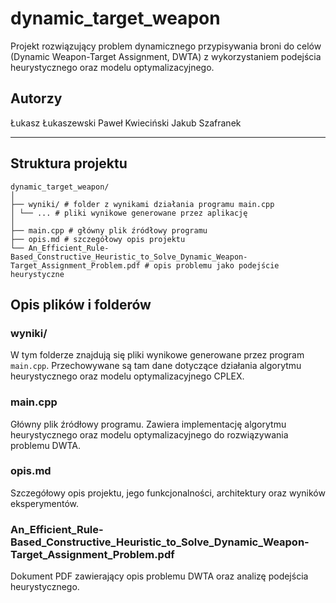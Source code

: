 # dynamic_target_weapon

Projekt rozwiązujący problem dynamicznego przypisywania broni do celów (Dynamic Weapon-Target Assignment, DWTA) z wykorzystaniem podejścia heurystycznego oraz modelu optymalizacyjnego.

## Autorzy
Łukasz Łukaszewski
Paweł Kwieciński
Jakub Szafranek

---

## Struktura projektu
```
dynamic_target_weapon/
│
├── wyniki/ # folder z wynikami działania programu main.cpp
│ └── ... # pliki wynikowe generowane przez aplikację
│
├── main.cpp # główny plik źródłowy programu
├── opis.md # szczegółowy opis projektu
└── An_Efficient_Rule-Based_Constructive_Heuristic_to_Solve_Dynamic_Weapon-Target_Assignment_Problem.pdf # opis problemu jako podejście heurystyczne
```
## Opis plików i folderów

### wyniki/
W tym folderze znajdują się pliki wynikowe generowane przez program `main.cpp`. Przechowywane są tam dane dotyczące działania algorytmu heurystycznego oraz modelu optymalizacyjnego CPLEX.

### main.cpp
Główny plik źródłowy programu. Zawiera implementację algorytmu heurystycznego oraz modelu optymalizacyjnego do rozwiązywania problemu DWTA.

### opis.md
Szczegółowy opis projektu, jego funkcjonalności, architektury oraz wyników eksperymentów.

### An_Efficient_Rule-Based_Constructive_Heuristic_to_Solve_Dynamic_Weapon-Target_Assignment_Problem.pdf
Dokument PDF zawierający opis problemu DWTA oraz analizę podejścia heurystycznego.
